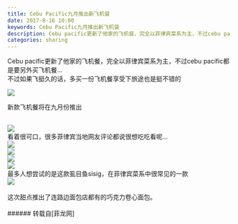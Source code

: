 ```yaml
---
title: Cebu Pacific九月推出新飞机餐
date: 2017-8-16 10:00
keywords: Cebu Pacific九月推出新飞机餐
description: Cebu pacific更新了他家的飞机餐，完全以菲律宾菜系为主，不过cebu pacific都是要另外买飞机餐…不过如果飞挺久的话，多买一份飞机餐享受下旅途也是挺不错的新款飞机餐将在九月份推出看着很可口，很多菲律宾当地网友评论都说很想吃吃看呢…最多人想尝试的是这款虱目鱼sisig，在菲律宾菜系中很常见的一款这次甜点推出了连路边面包店都有的巧克力卷心面包。
categories: sharing
---
```

<td class="t_f" id="postmessage_848650">

Cebu pacific更新了他家的飞机餐，完全以菲律宾菜系为主，不过cebu pacific都是要另外买飞机餐…<br/>
不过如果飞挺久的话，多买一份飞机餐享受下旅途也是挺不错的<br/>

<img aid="608036" data-cf-modified-62c57292135b9ee88a5d51b0-="" file="data/attachment/forum/201708/15/010839unlwqqklsqkx1bbb.jpeg.thumb.jpg" id="aimg_608036" inpost="1" onclick="" onmouseover="" src="http://www.flw.ph/data/attachment/forum/201708/15/010839unlwqqklsqkx1bbb.jpeg" style="cursor:pointer" zoomfile="data/attachment/forum/201708/15/010839unlwqqklsqkx1bbb.jpeg"/>


新款飞机餐将在九月份推出<br/>
<br/>

<img aid="608032" data-cf-modified-62c57292135b9ee88a5d51b0-="" file="data/attachment/forum/201708/15/010825slq4kmt0rx30gqg6.jpeg.thumb.jpg" id="aimg_608032" inpost="1" onclick="" onmouseover="" src="http://www.flw.ph/data/attachment/forum/201708/15/010825slq4kmt0rx30gqg6.jpeg" style="cursor:pointer" zoomfile="data/attachment/forum/201708/15/010825slq4kmt0rx30gqg6.jpeg"/>


<br/>
看着很可口，很多菲律宾当地网友评论都说很想吃吃看呢…<br/>

<img aid="608031" data-cf-modified-62c57292135b9ee88a5d51b0-="" file="data/attachment/forum/201708/15/010822wm17f746wtgjm26p.jpeg.thumb.jpg" id="aimg_608031" inpost="1" onclick="" onmouseover="" src="http://www.flw.ph/data/attachment/forum/201708/15/010822wm17f746wtgjm26p.jpeg" style="cursor:pointer" zoomfile="data/attachment/forum/201708/15/010822wm17f746wtgjm26p.jpeg"/>


<br/>

<img aid="608033" data-cf-modified-62c57292135b9ee88a5d51b0-="" file="data/attachment/forum/201708/15/010828ayilwkk3ku9ikoir.jpeg.thumb.jpg" id="aimg_608033" inpost="1" onclick="" onmouseover="" src="http://www.flw.ph/data/attachment/forum/201708/15/010828ayilwkk3ku9ikoir.jpeg" style="cursor:pointer" zoomfile="data/attachment/forum/201708/15/010828ayilwkk3ku9ikoir.jpeg"/>


<br/>

<img aid="608035" data-cf-modified-62c57292135b9ee88a5d51b0-="" file="data/attachment/forum/201708/15/010835u602l6bh86y7vmbh.jpeg.thumb.jpg" id="aimg_608035" inpost="1" onclick="" onmouseover="" src="http://www.flw.ph/data/attachment/forum/201708/15/010835u602l6bh86y7vmbh.jpeg" style="cursor:pointer" zoomfile="data/attachment/forum/201708/15/010835u602l6bh86y7vmbh.jpeg"/>


<br/>

<img aid="608030" data-cf-modified-62c57292135b9ee88a5d51b0-="" file="data/attachment/forum/201708/15/010819x3p4a3hb6h48a84u.jpeg.thumb.jpg" id="aimg_608030" inpost="1" onclick="" onmouseover="" src="http://www.flw.ph/data/attachment/forum/201708/15/010819x3p4a3hb6h48a84u.jpeg" style="cursor:pointer" zoomfile="data/attachment/forum/201708/15/010819x3p4a3hb6h48a84u.jpeg"/>


<br/>
最多人想尝试的是这款虱目鱼sisig，在菲律宾菜系中很常见的一款<br/>

<img aid="608034" data-cf-modified-62c57292135b9ee88a5d51b0-="" file="data/attachment/forum/201708/15/010831a939vl99jvwaj9jl.jpeg.thumb.jpg" id="aimg_608034" inpost="1" onclick="" onmouseover="" src="http://www.flw.ph/data/attachment/forum/201708/15/010831a939vl99jvwaj9jl.jpeg" style="cursor:pointer" zoomfile="data/attachment/forum/201708/15/010831a939vl99jvwaj9jl.jpeg"/>


<br/>
<br/>
这次甜点推出了连路边面包店都有的巧克力卷心面包。<br/>
<br/>
</td>
###### 转载自[菲龙网]